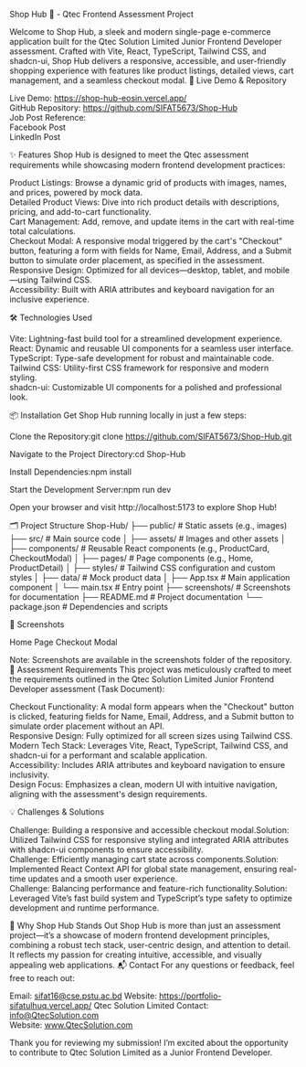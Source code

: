 Shop Hub 🛒 - Qtec Frontend Assessment Project

Welcome to Shop Hub, a sleek and modern single-page e-commerce application built for the Qtec Solution Limited Junior Frontend Developer assessment. Crafted with Vite, React, TypeScript, Tailwind CSS, and shadcn-ui, Shop Hub delivers a responsive, accessible, and user-friendly shopping experience with features like product listings, detailed views, cart management, and a seamless checkout modal.
🚀 Live Demo & Repository

Live Demo: https://shop-hub-eosin.vercel.app/  
GitHub Repository: https://github.com/SIFAT5673/Shop-Hub  
Job Post Reference:  
Facebook Post  
LinkedIn Post



 
✨ Features
Shop Hub is designed to meet the Qtec assessment requirements while showcasing modern frontend development practices:

Product Listings: Browse a dynamic grid of products with images, names, and prices, powered by mock data.  
Detailed Product Views: Dive into rich product details with descriptions, pricing, and add-to-cart functionality.  
Cart Management: Add, remove, and update items in the cart with real-time total calculations.  
Checkout Modal: A responsive modal triggered by the cart's "Checkout" button, featuring a form with fields for Name, Email, Address, and a Submit button to simulate order placement, as specified in the assessment.  
Responsive Design: Optimized for all devices—desktop, tablet, and mobile—using Tailwind CSS.  
Accessibility: Built with ARIA attributes and keyboard navigation for an inclusive experience.

🛠️ Technologies Used


Vite: Lightning-fast build tool for a streamlined development experience.  
React: Dynamic and reusable UI components for a seamless user interface.  
TypeScript: Type-safe development for robust and maintainable code.  
Tailwind CSS: Utility-first CSS framework for responsive and modern styling.  
shadcn-ui: Customizable UI components for a polished and professional look.

📦 Installation
Get Shop Hub running locally in just a few steps:

Clone the Repository:git clone https://github.com/SIFAT5673/Shop-Hub.git


Navigate to the Project Directory:cd Shop-Hub


Install Dependencies:npm install


Start the Development Server:npm run dev


Open your browser and visit http://localhost:5173 to explore Shop Hub!

🗂️ Project Structure
Shop-Hub/
├── public/                 # Static assets (e.g., images)
├── src/                    # Main source code
│   ├── assets/             # Images and other assets
│   ├── components/         # Reusable React components (e.g., ProductCard, CheckoutModal)
│   ├── pages/              # Page components (e.g., Home, ProductDetail)
│   ├── styles/             # Tailwind CSS configuration and custom styles
│   ├── data/               # Mock product data
│   ├── App.tsx             # Main application component
│   └── main.tsx            # Entry point
├── screenshots/            # Screenshots for documentation
├── README.md               # Project documentation
└── package.json            # Dependencies and scripts

📸 Screenshots



Home Page
Checkout Modal







Note: Screenshots are available in the screenshots folder of the repository.
🎯 Assessment Requirements
This project was meticulously crafted to meet the requirements outlined in the Qtec Solution Limited Junior Frontend Developer assessment (Task Document):

Checkout Functionality: A modal form appears when the "Checkout" button is clicked, featuring fields for Name, Email, Address, and a Submit button to simulate order placement without an API.  
Responsive Design: Fully optimized for all screen sizes using Tailwind CSS.  
Modern Tech Stack: Leverages Vite, React, TypeScript, Tailwind CSS, and shadcn-ui for a performant and scalable application.  
Accessibility: Includes ARIA attributes and keyboard navigation to ensure inclusivity.  
Design Focus: Emphasizes a clean, modern UI with intuitive navigation, aligning with the assessment's design requirements.

💡 Challenges & Solutions

Challenge: Building a responsive and accessible checkout modal.Solution: Utilized Tailwind CSS for responsive styling and integrated ARIA attributes with shadcn-ui components to ensure accessibility.  
Challenge: Efficiently managing cart state across components.Solution: Implemented React Context API for global state management, ensuring real-time updates and a smooth user experience.  
Challenge: Balancing performance and feature-rich functionality.Solution: Leveraged Vite’s fast build system and TypeScript’s type safety to optimize development and runtime performance.

🌟 Why Shop Hub Stands Out
Shop Hub is more than just an assessment project—it’s a showcase of modern frontend development principles, combining a robust tech stack, user-centric design, and attention to detail. It reflects my passion for creating intuitive, accessible, and visually appealing web applications.
📬 Contact
For any questions or feedback, feel free to reach out:  

Email: sifat16@cse.pstu.ac.bd
Website: https://portfolio-sifatulhuq.vercel.app/
Qtec Solution Limited Contact: info@QtecSolution.com  
Website: www.QtecSolution.com

Thank you for reviewing my submission! I’m excited about the opportunity to contribute to Qtec Solution Limited as a Junior Frontend Developer.
